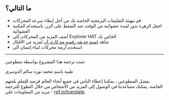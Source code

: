 ## ما التالي؟

- قم بتهيئة التعليمات البرمجية الخاصة بك من أجل إبطاء سرعة المحركات
- اجعل الزهرة تدور لمدة عشوائية من الوقت عند الضغط على الزر، باستخدام المكتبة العشوائية
- أضف المزيد من المحركات إلى Explorer HAT الخاص بك
- شاهد [اصنع حديقة رقمية مع كاري آن](https://www.youtube.com/watch?v=4Fs7y7gZIag) لمزيد من الأفكار
- استخدم أربعة محركات لبناء إنسان آلي


***
تمت ترجمة هذا المشروع بواسطة متطوعين:

طيبة باسم محمد
نوره سالم الدوسري

بفضل المتطوعين ، يمكننا إعطاء الناس في جميع أنحاء العالم فرصة للتعلم بلغتهم الخاصة. يمكنك مساعدتنا في الوصول إلى المزيد من الأشخاص من خلال التطوع للترجمة - مزيد من المعلومات على [rpf.io/translate](https://rpf.io/translate).
